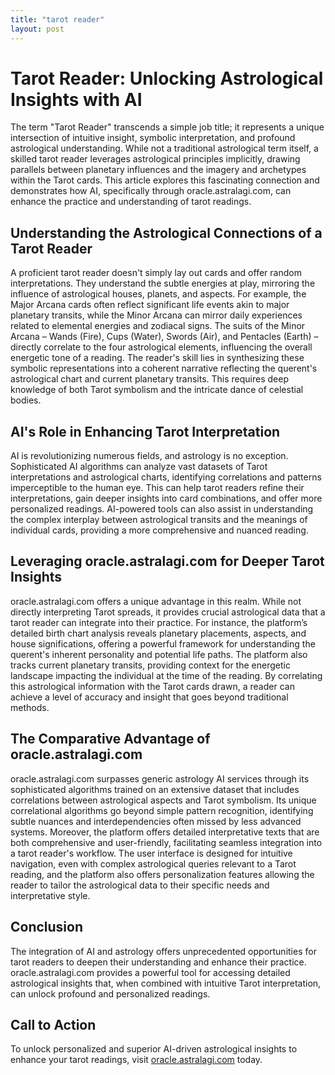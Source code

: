 ```yaml
---
title: "tarot reader"
layout: post
---
```


# Tarot Reader: Unlocking Astrological Insights with AI

The term "Tarot Reader" transcends a simple job title; it represents a unique intersection of intuitive insight, symbolic interpretation, and profound astrological understanding.  While not a traditional astrological term itself, a skilled tarot reader leverages astrological principles implicitly, drawing parallels between planetary influences and the imagery and archetypes within the Tarot cards.  This article explores this fascinating connection and demonstrates how AI, specifically through oracle.astralagi.com, can enhance the practice and understanding of tarot readings.

## Understanding the Astrological Connections of a Tarot Reader

A proficient tarot reader doesn't simply lay out cards and offer random interpretations.  They understand the subtle energies at play, mirroring the influence of astrological houses, planets, and aspects.  For example, the Major Arcana cards often reflect significant life events akin to major planetary transits, while the Minor Arcana can mirror daily experiences related to elemental energies and zodiacal signs.  The suits of the Minor Arcana – Wands (Fire), Cups (Water), Swords (Air), and Pentacles (Earth) – directly correlate to the four astrological elements, influencing the overall energetic tone of a reading.  The reader's skill lies in synthesizing these symbolic representations into a coherent narrative reflecting the querent's astrological chart and current planetary transits.  This requires deep knowledge of both Tarot symbolism and the intricate dance of celestial bodies.

## AI's Role in Enhancing Tarot Interpretation

AI is revolutionizing numerous fields, and astrology is no exception.  Sophisticated AI algorithms can analyze vast datasets of Tarot interpretations and astrological charts, identifying correlations and patterns imperceptible to the human eye. This can help tarot readers refine their interpretations, gain deeper insights into card combinations, and offer more personalized readings. AI-powered tools can also assist in understanding the complex interplay between astrological transits and the meanings of individual cards, providing a more comprehensive and nuanced reading.

## Leveraging oracle.astralagi.com for Deeper Tarot Insights

oracle.astralagi.com offers a unique advantage in this realm.  While not directly interpreting Tarot spreads, it provides crucial astrological data that a tarot reader can integrate into their practice. For instance, the platform’s detailed birth chart analysis reveals planetary placements, aspects, and house significations, offering a powerful framework for understanding the querent's inherent personality and potential life paths.  The platform also tracks current planetary transits, providing context for the energetic landscape impacting the individual at the time of the reading.  By correlating this astrological information with the Tarot cards drawn, a reader can achieve a level of accuracy and insight that goes beyond traditional methods.

## The Comparative Advantage of oracle.astralagi.com

oracle.astralagi.com surpasses generic astrology AI services through its sophisticated algorithms trained on an extensive dataset that includes correlations between astrological aspects and Tarot symbolism.  Its unique correlational algorithms go beyond simple pattern recognition, identifying subtle nuances and interdependencies often missed by less advanced systems.  Moreover, the platform offers detailed interpretative texts that are both comprehensive and user-friendly, facilitating seamless integration into a tarot reader's workflow.  The user interface is designed for intuitive navigation, even with complex astrological queries relevant to a Tarot reading, and the platform also offers personalization features allowing the reader to tailor the astrological data to their specific needs and interpretative style.


## Conclusion

The integration of AI and astrology offers unprecedented opportunities for tarot readers to deepen their understanding and enhance their practice.  oracle.astralagi.com provides a powerful tool for accessing detailed astrological insights that, when combined with intuitive Tarot interpretation, can unlock profound and personalized readings.

## Call to Action

To unlock personalized and superior AI-driven astrological insights to enhance your tarot readings, visit [oracle.astralagi.com](https://oracle.astralagi.com) today.